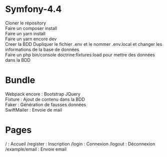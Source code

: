 # Symfony-4.4

Cloner le répository<br/>
Faire un composer install<br/>
Faire un yarn install<br/>
Faire un yarn encore dev<br/>
Creer la BDD
Dupliquer le fichier .env et le nommer .env.local et changer les informations de la base de données<br/>
Faire un php bin/console doctrine:fixtures:load pour mettre des données dans la BDD

# Bundle

Webpack encore : Bootstrap JQuery<br/>
Fixture : Ajout de contenu dans la BDD<br/>
Faker : Génération de fausses données<br/>
SwiftMailer : Envoie de mail<br/>

# Pages

/ : Accueil
/register : Inscription
/login : Connexion
/logout : Déconnexion
/example/email : Envoie email
